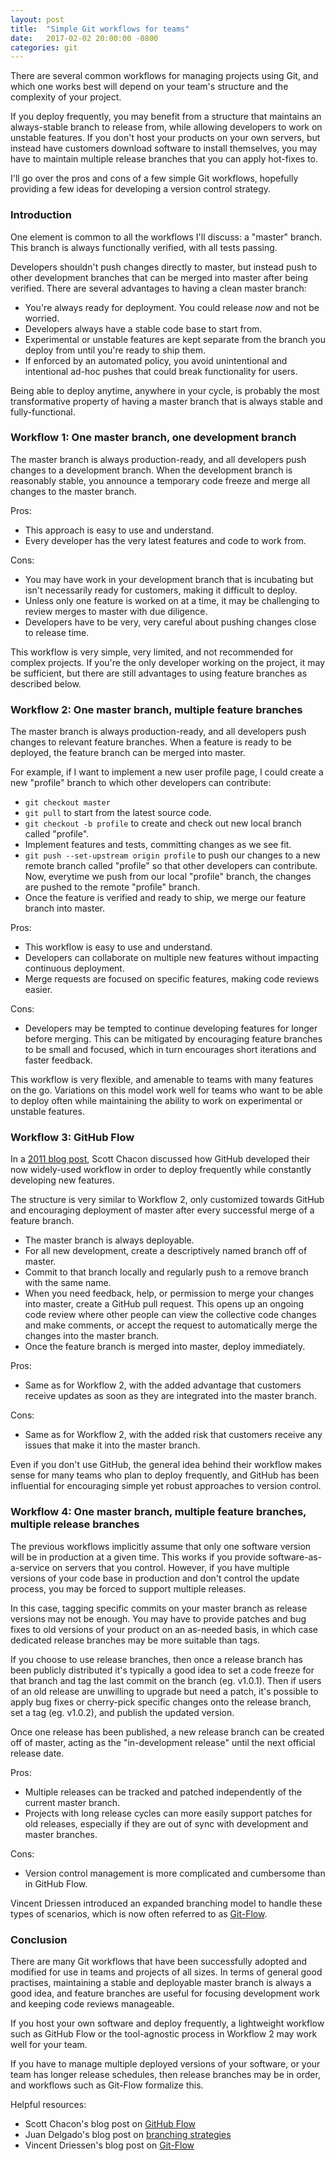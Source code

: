 ```yaml
---
layout: post
title:  "Simple Git workflows for teams"
date:   2017-02-02 20:00:00 -0800
categories: git
---
```


There are several common workflows for managing projects using Git, and which one works best will depend on your team's structure and the complexity of your project.

If you deploy frequently, you may benefit from a structure that maintains an always-stable branch to release from, while allowing developers to work on unstable features.  If you don't host your products on your own servers, but instead have customers download software to install themselves, you may have to maintain multiple release branches that you can apply hot-fixes to.

I'll go over the pros and cons of a few simple Git workflows, hopefully providing a few ideas for developing a version control strategy.

### Introduction

One element is common to all the workflows I'll discuss: a "master" branch.  This branch is always functionally verified, with all tests passing.

Developers shouldn't push changes directly to master, but instead push to other development branches that can be merged into master after being verified.  There are several advantages to having a clean master branch:

- You're always ready for deployment.  You could release _now_ and not be worried.
- Developers always have a stable code base to start from.
- Experimental or unstable features are kept separate from the branch you deploy from until you're ready to ship them.
- If enforced by an automated policy, you avoid unintentional and intentional ad-hoc pushes that could break functionality for users.

Being able to deploy anytime, anywhere in your cycle, is probably the most transformative property of having a master branch that is always stable and fully-functional.

### Workflow 1: One master branch, one development branch

The master branch is always production-ready, and all developers push changes to a development branch.  When the development branch is reasonably stable, you announce a temporary code freeze and merge all changes to the master branch.

Pros:

- This approach is easy to use and understand.
- Every developer has the very latest features and code to work from.

Cons:

- You may have work in your development branch that is incubating but isn't necessarily ready for customers, making it difficult to deploy.
- Unless only one feature is worked on at a time, it may be challenging to review merges to master with due diligence.
- Developers have to be very, very careful about pushing changes close to release time.

This workflow is very simple, very limited, and not recommended for complex projects.  If you're the only developer working on the project, it may be sufficient, but there are still advantages to using feature branches as described below.

### Workflow 2: One master branch, multiple feature branches

The master branch is always production-ready, and all developers push changes to relevant feature branches.  When a feature is ready to be deployed, the feature branch can be merged into master.

For example, if I want to implement a new user profile page, I could create a new "profile" branch to which other developers can contribute:

- ```git checkout master```
- ```git pull``` to start from the latest source code.
- ```git checkout -b profile``` to create and check out new local branch called "profile".
- Implement features and tests, committing changes as we see fit.
- ```git push --set-upstream origin profile``` to push our changes to a new remote branch called "profile" so that other developers can contribute.  Now, everytime we push from our local "profile" branch, the changes are pushed to the remote "profile" branch.
- Once the feature is verified and ready to ship, we merge our feature branch into master.

Pros:

- This workflow is easy to use and understand.
- Developers can collaborate on multiple new features without impacting continuous deployment.
- Merge requests are focused on specific features, making code reviews easier.

Cons:

- Developers may be tempted to continue developing features for longer before merging.  This can be mitigated by encouraging feature branches to be small and focused, which in turn encourages short iterations and faster feedback.

This workflow is very flexible, and amenable to teams with many features on the go.  Variations on this model work well for teams who want to be able to deploy often while maintaining the ability to work on experimental or unstable features.

### Workflow 3: GitHub Flow

In a [2011 blog post](http://scottchacon.com/2011/08/31/github-flow.html), Scott Chacon discussed how GitHub developed their now widely-used workflow in order to deploy frequently while constantly developing new features.

The structure is very similar to Workflow 2, only customized towards GitHub and encouraging deployment of master after every successful merge of a feature branch.

- The master branch is always deployable.
- For all new development, create a descriptively named branch off of master.
- Commit to that branch locally and regularly push to a remove branch with the same name.
- When you need feedback, help, or permission to merge your changes into master, create a GitHub pull request.  This opens up an ongoing code review where other people can view the collective code changes and make comments, or accept the request to automatically merge the changes into the master branch.
- Once the feature branch is merged into master, deploy immediately.

Pros:

- Same as for Workflow 2, with the added advantage that customers receive updates as soon as they are integrated into the master branch.

Cons:

- Same as for Workflow 2, with the added risk that customers receive any issues that make it into the master branch.

Even if you don't use GitHub, the general idea behind their workflow makes sense for many teams who plan to deploy frequently, and GitHub has been influential for encouraging simple yet robust approaches to version control.

### Workflow 4: One master branch, multiple feature branches, multiple release branches

The previous workflows implicitly assume that only one software version will be in production at a given time.  This works if you provide software-as-a-service on servers that you control.  However, if you have multiple versions of your code base in production and don't control the update process, you may be forced to support multiple releases.

In this case, tagging specific commits on your master branch as release versions may not be enough.  You may have to provide patches and bug fixes to old versions of your product on an as-needed basis, in which case dedicated release branches may be more suitable than tags.

If you choose to use release branches, then once a release branch has been publicly distributed it's typically a good idea to set a code freeze for that branch and tag the last commit on the branch (eg. v1.0.1).  Then if users of an old release are unwilling to upgrade but need a patch, it's possible to apply bug fixes or cherry-pick specific changes onto the release branch, set a tag (eg. v1.0.2), and publish the updated version.

Once one release has been published, a new release branch can be created off of master, acting as the "in-development release" until the next official release date.

Pros:

- Multiple releases can be tracked and patched independently of the current master branch.
- Projects with long release cycles can more easily support patches for old releases, especially if they are out of sync with development and master branches.

Cons:

- Version control management is more complicated and cumbersome than in GitHub Flow.

Vincent Driessen introduced an expanded branching model to handle these types of scenarios, which is now often referred to as [Git-Flow](http://nvie.com/posts/a-successful-git-branching-model/).

### Conclusion

There are many Git workflows that have been successfully adopted and modified for use in teams and projects of all sizes.  In terms of general good practises, maintaining a stable and deployable master branch is always a good idea, and feature branches are useful for focusing development work and keeping code reviews manageable.

If you host your own software and deploy frequently, a lightweight workflow such as GitHub Flow or the tool-agnostic process in Workflow 2 may work well for your team.

If you have to manage multiple deployed versions of your software, or your team has longer release schedules, then release branches may be in order, and workflows such as Git-Flow formalize this.

Helpful resources:

- Scott Chacon's blog post on [GitHub Flow](http://scottchacon.com/2011/08/31/github-flow.html)
- Juan Delgado's blog post on [branching strategies](http://ustwo.com/blog/branching-strategies-with-git/)
- Vincent Driessen's blog post on [Git-Flow](http://nvie.com/posts/a-successful-git-branching-model/)
